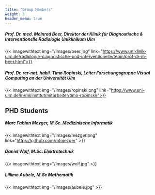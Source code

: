 ```yaml
---
title: "Group Members"
weight: 3
header_menu: true
---
```


##### Prof. Dr. med. Meinrad Beer, Direktor der Klinik für Diagnostische & Interventionelle Radiologie Uniklinikum Ulm

{{< imagewithtext img="/images/beer.jpg"  link="https://www.uniklinik-ulm.de/radiologie-diagnostische-und-interventionelle/team/prof-dr-m-beer.html">}}

##### Prof. Dr. rer-nat. habil. Timo Ropinski, Leiter Forschungsgruppe Visual Computing an der Universität Ulm 

{{< imagewithtext img="/images/ropinski.png" link="https://www.uni-ulm.de/in/mi/institut/mitarbeiter/timo-ropinski/">}}

## PHD Students

##### Marc Fabian Mezger, M.Sc. Medizinische Informatik
{{< imagewithtext img="/images/mezger.png" link="https://github.com/mfmezger" >}}

##### Daniel Wolf, M.Sc. Elektrotechnik
{{< imagewithtext img="/images/wolf.jpg"  >}}
##### Lillimo Aubele, M.Sc Mathematik
{{< imagewithtext img="/images/aubele.jpg"  >}}



